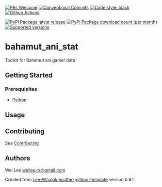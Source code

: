 [![PRs Welcome](https://img.shields.io/badge/PRs-welcome-brightgreen.svg?style=flat-square)](http://makeapullrequest.com)
[![Conventional Commits](https://img.shields.io/badge/Conventional%20Commits-1.0.0-yellow.svg?style=flat-square)](https://conventionalcommits.org)
[![Code style: black](https://img.shields.io/badge/code%20style-black-000000.svg)](https://github.com/psf/black)
[![Github Actions](https://github.com/Lee-W/bahamut_ani_stat/actions/workflows/python-check.yaml/badge.svg)](https://github.com/Lee-W/bahamut_ani_stat/wayback-machine-saver/actions/workflows/python-check.yaml)

[![PyPI Package latest release](https://img.shields.io/pypi/v/bahamut_ani_stat.svg?style=flat-square)](https://pypi.org/project/bahamut_ani_stat/)
[![PyPI Package download count (per month)](https://img.shields.io/pypi/dm/bahamut_ani_stat?style=flat-square)](https://pypi.org/project/bahamut_ani_stat/)
[![Supported versions](https://img.shields.io/pypi/pyversions/bahamut_ani_stat.svg?style=flat-square)](https://pypi.org/project/bahamut_ani_stat/)


# bahamut_ani_stat

Toolkit for Bahamut ani gamer data

## Getting Started

### Prerequisites
* [Python](https://www.python.org/downloads/)

## Usage


## Contributing
See [Contributing](contributing.md)

## Authors
Wei Lee <weilee.rx@gmail.com>


Created from [Lee-W/cookiecutter-python-template](https://github.com/Lee-W/cookiecutter-python-template/tree/0.9.1) version 0.9.1
